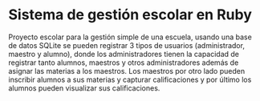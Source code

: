 # Sistema de gestión escolar en Ruby
Proyecto escolar para la gestión simple de una escuela, usando una base de datos SQLite se pueden registrar 3 tipos de usuarios (administrador, maestro y alumno), donde los administradores tienen la capacidad de registrar tanto alumnos, maestros y otros administradores además de asignar las materias a los maestros. Los maestros por otro lado pueden inscribir alumnos a sus materias y capturar calificaciones y por último los alumnos pueden visualizar sus calificaciones.
